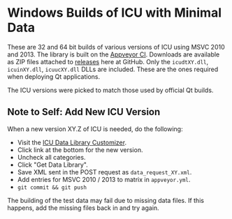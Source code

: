 # Windows Builds of ICU with Minimal Data

These are 32 and 64 bit builds of various versions of ICU using MSVC 2010 and
2013. The library is built on the [Appveyor CI][appveyor-ci]. Downloads are
available as ZIP files attached to [releases][releases] here at GitHub. Only
the `icudtXY.dll`, `icuinXY.dll`, `icuucXY.dll` DLLs are included. These are
the ones required when deploying Qt applications.

The ICU versions were picked to match those used by official Qt builds.

## Note to Self: Add New ICU Version

When a new version XY.Z of ICU is needed, do the following:

* Visit the [ICU Data Library Customizer][datacustom].
* Click link at the bottom for the new version.
* Uncheck all categories.
* Click "Get Data Library".
* Save XML sent in the POST request as `data_request_XY.xml`.
* Add entries for MSVC 2010 / 2013 to matrix in `appveyor.yml`.
* `git commit && git push`

The building of the test data may fail due to missing data files. If this
happens, add the missing files back in and try again.

[appveyor-ci]:
    https://ci.appveyor.com/project/estan/minimal-icu
    "minimal-icu at Appveyor CI"

[releases]:
    https://github.com/estan/minimal-icu/releases
    "Releases for download"

[datacustom]:
    http://apps.icu-project.org/datacustom/
    "ICU Data Library Customizer"
